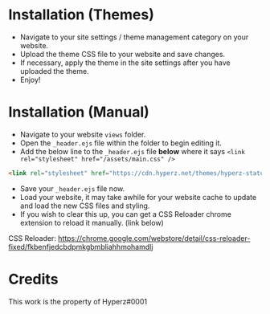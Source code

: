# Installation (Themes)
- Navigate to your site settings / theme management category on your website.
- Upload the theme CSS file to your website and save changes.
- If necessary, apply the theme in the site settings after you have uploaded the theme.
- Enjoy!

# Installation (Manual)
- Navigate to your website `views` folder.
- Open the `_header.ejs` file within the folder to begin editing it.
- Add the below line to the `_header.ejs` file **below** where it says `<link rel="stylesheet" href="/assets/main.css" />`
```html
<link rel="stylesheet" href="https://cdn.hyperz.net/themes/hyperz-status.css" />
```
- Save your `_header.ejs` file now.
- Load your website, it may take awhile for your website cache to update and load the new CSS files and styling.
- If you wish to clear this up, you can get a CSS Reloader chrome extension to reload it manually. (link below)

CSS Reloader: https://chrome.google.com/webstore/detail/css-reloader-fixed/fkbenfjedcbdpmkgbmbliahhmohamdlj

# Credits
This work is the property of Hyperz#0001